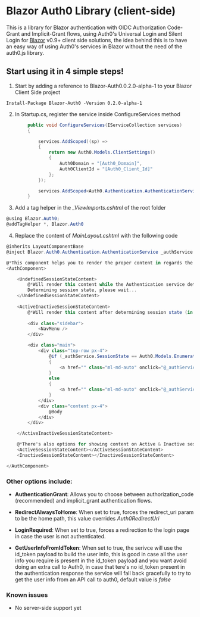 # Blazor Auth0 Library (client-side)

This is a library for Blazor authentication with OIDC Authorization Code-Grant and Implicit-Grant flows, using Auth0's Universal Login and Silent Login for [Blazor](http://blazor.net) v0.9+ client side solutions, the idea behind this is to have an easy way of using Auth0's services in Blazor without the need of the auth0.js library.


## Start using it in 4 simple steps!


1) Start by adding a reference to Blazor-Auth0.0.2.0-alpha-1 to your Blazor Client Side project

```
Install-Package Blazor-Auth0 -Version 0.2.0-alpha-1
````


2) In Startup.cs, register the service inside ConfigureServices method


```C#
        public void ConfigureServices(IServiceCollection services)
        {

            services.AddScoped((sp) =>
            {
                return new Auth0.Models.ClientSettings()
                {
                    Auth0Domain = "[Auth0_Domain]",
                    Auth0ClientId = "[Auth0_Client_Id]"
                };
            });

            services.AddScoped<Auth0.Authentication.AuthenticationService>();
        }
```


3) Add a tag helper in the *_ViewImports.cshtml* of the root folder


```C#
@using Blazor.Auth0;
@addTagHelper *, Blazor.Auth0
```


4) Replace the content of *MainLayout.cshtml* with the following code


```C#
@inherits LayoutComponentBase
@inject Blazor.Auth0.Authentication.AuthenticationService _authService

@*This component helps you to render the proper content in regards the current user session state, its usage is optional*@
<AuthComponent>

    <UndefinedSessionStateContent>
        @*Will render this content while the Authentication service determines the current user's session state*@
        Determining session state, please wait...
    </UndefinedSessionStateContent>
    
    <ActiveInactiveSessionStateContent>
        @*Will render this content after determining session state (in this case it can be either Active or Inactive)*@
        
        <div class="sidebar">
            <NavMenu />
        </div>

        <div class="main">
            <div class="top-row px-4">
                @if (_authService.SessionState == Auth0.Models.Enumerations.SessionStates.Active)
                {
                    <a href="" class="ml-md-auto" onclick="@_authService.LogOut">LogOut</a>
                }
                else
                {
                    <a href="" class="ml-md-auto" onclick="@_authService.Authorize">LogIn</a>
                }
            </div>
            <div class="content px-4">
                @Body
            </div>
        </div>

    </ActiveInactiveSessionStateContent>

    @*There's also options for showing content on Active & Inactive session states alone*@
    <ActiveSessionStateContent></ActiveSessionStateContent>
    <InactiveSessionStateContent></InactiveSessionStateContent>

</AuthComponent>
```


### Other options include:

* **AuthenticationGrant**:  Allows you to choose between authorization_code (recommended) and implicit_grant authentication flows.

* **RedirectAlwaysToHome**: When set to true, forces the redirect_uri param to be the home path, this value overrides *Auth0RedirectUri*

* **LoginRequired**: When set to true, forces a redirection to the login page in case the user is not authenticated.

* **GetUserInfoFromIdToken**: When set to true, the serivce will use the id_token payload to build the user info, this is good in case all the user info you require is present in the id_token payload and you want avoid doing an extra call to Auth0, in case that tere's no id_token present in the authentication response the service will fall back gracefully to try to get the user info from an API call to auth0, default value is *false*


### Known issues


- No server-side support yet

